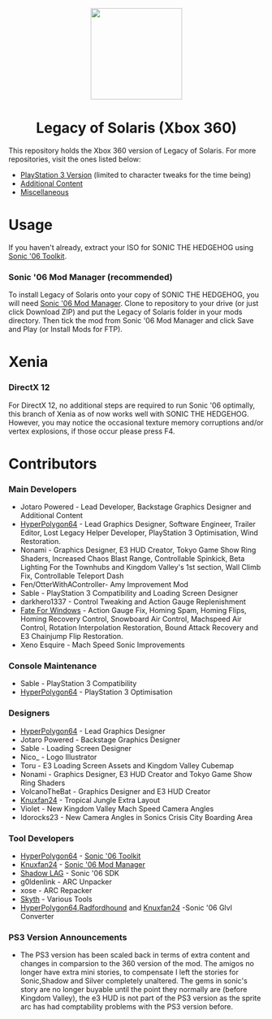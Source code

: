 <p align="center">
    <a href="https://github.com/LostLegacyTeam/LoS-Mod_Files_X/blob/master/">
        <img height="180px" src="https://github.com/LostLegacyTeam/LoS-Mod_Files_X/blob/master/logo.png" />
    </a>
</p>

<h1 align="center">Legacy of Solaris (Xbox 360)</h1>

This repository holds the Xbox 360 version of Legacy of Solaris. For more repositories, visit the ones listed below:
- [PlayStation 3 Version](https://github.com/LostLegacyTeam/LoS-Mod_Files_PS) (limited to character tweaks for the time being)
- [Additional Content](https://github.com/LostLegacyTeam/LoS-Additional_Content)
- [Miscellaneous](https://github.com/LostLegacyTeam/LoS-Miscellaneous)

# Usage
If you haven't already, extract your ISO for SONIC THE HEDGEHOG using [Sonic '06 Toolkit](https://github.com/HyperPolygon64/Sonic-06-Toolkit).
### Sonic '06 Mod Manager (recommended)
To install Legacy of Solaris onto your copy of SONIC THE HEDGEHOG, you will need [Sonic '06 Mod Manager](https://github.com/Knuxfan24/Sonic-06-Mod-Manager). Clone to repository to your drive (or just click Download ZIP) and put the Legacy of Solaris folder in your mods directory. Then tick the mod from Sonic '06 Mod Manager and click Save and Play (or Install Mods for FTP).
# Xenia
### DirectX 12
For DirectX 12, no additional steps are required to run Sonic '06 optimally, this branch of Xenia as of now works well with SONIC THE HEDGEHOG. However, you may notice the occasional texture memory corruptions and/or vertex explosions, if those occur please press F4.

# Contributors
### Main Developers
- Jotaro Powered - Lead Developer, Backstage Graphics Designer and Additional Content
- [HyperPolygon64](https://github.com/HyperPolygon64) - Lead Graphics Designer, Software Engineer, Trailer Editor, Lost Legacy Helper Developer, PlayStation 3 Optimisation, Wind Restoration.
- Nonami - Graphics Designer, E3 HUD Creator, Tokyo Game Show Ring Shaders, Increased Chaos Blast Range, Controllable Spinkick, Beta Lighting For the Townhubs and Kingdom Valley's 1st section, Wall Climb Fix, Controllable Teleport Dash
- Fen/OtterWithAController- Amy Improvement Mod
- Sable - PlayStation 3 Compatibility and Loading Screen Designer
- darkhero1337 - Control Tweaking and Action Gauge Replenishment
- [Fate For Windows](https://github.com/FateForWindows) - Action Gauge Fix, Homing Spam, Homing Flips, Homing Recovery Control, Snowboard Air Control, Machspeed Air Control, Rotation Interpolation Restoration, Bound Attack Recovery and E3 Chainjump Flip Restoration. 
- Xeno Esquire - Mach Speed Sonic Improvements

### Console Maintenance
- Sable - PlayStation 3 Compatibility
- [HyperPolygon64](https://github.com/HyperPolygon64) - PlayStation 3 Optimisation

### Designers
- [HyperPolygon64](https://github.com/HyperPolygon64) - Lead Graphics Designer
- Jotaro Powered - Backstage Graphics Designer
- Sable - Loading Screen Designer
- Nico_ - Logo Illustrator 
- Toru - E3 Loading Screen Assets and Kingdom Valley Cubemap
- Nonami - Graphics Designer, E3 HUD Creator and Tokyo Game Show Ring Shaders
- VolcanoTheBat - Graphics Designer and E3 HUD Creator
- [Knuxfan24](https://github.com/Knuxfan24) - Tropical Jungle Extra Layout
- Violet - New Kingdom Valley Mach Speed Camera  Angles
- Idorocks23 - New Camera Angles in Sonics Crisis City Boarding Area

### Tool Developers
- [HyperPolygon64](https://github.com/HyperPolygon64) - [Sonic '06 Toolkit](https://github.com/HyperPolygon64/Sonic-06-Toolkit)
- [Knuxfan24](https://github.com/Knuxfan24) - [Sonic '06 Mod Manager](https://github.com/Knuxfan24/Sonic-06-Mod-Manager)
- [Shadow LAG](https://github.com/lllsondowlll) - Sonic '06 SDK
- g0ldenlink - ARC Unpacker
- xose - ARC Repacker
- [Skyth](https://github.com/blueskythlikesclouds) - Various Tools
- [HyperPolygon64](https://github.com/HyperPolygon64),[Radfordhound](https://github.com/Radfordhound) and [Knuxfan24](https://github.com/Knuxfan24) -Sonic '06 Glvl Converter

### PS3 Version Announcements

- The PS3 version has been scaled back in terms of extra content and changes in comparsion to the 360 version of the mod. The amigos no longer have extra mini stories, to compensate I left the stories for Sonic,Shadow and Silver completely unaltered. The gems in sonic's story are no longer buyable until the point they normally are (before Kingdom Valley), the e3 HUD is not part of the PS3 version as the sprite arc has had comptability problems with the PS3 version before.
